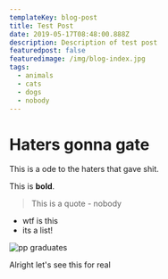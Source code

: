 ```yaml
---
templateKey: blog-post
title: Test Post
date: 2019-05-17T08:48:00.888Z
description: Description of test post
featuredpost: false
featuredimage: /img/blog-index.jpg
tags:
  - animals
  - cats
  - dogs
  - nobody
---
```

# Haters gonna gate

This is a ode to the haters that gave shit.

This is **bold**.

> This is a quote - nobody

* wtf is this
* its a list!

![](/img/img-20150525-wa0001.jpeg "pp graduates")

Alright let's see this for real
